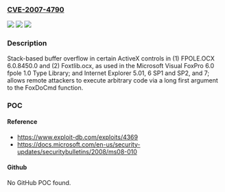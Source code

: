 ### [CVE-2007-4790](https://cve.mitre.org/cgi-bin/cvename.cgi?name=CVE-2007-4790)
![](https://img.shields.io/static/v1?label=Product&message=n%2Fa&color=blue)
![](https://img.shields.io/static/v1?label=Version&message=n%2Fa&color=blue)
![](https://img.shields.io/static/v1?label=Vulnerability&message=n%2Fa&color=brighgreen)

### Description

Stack-based buffer overflow in certain ActiveX controls in (1) FPOLE.OCX 6.0.8450.0 and (2) Foxtlib.ocx, as used in the Microsoft Visual FoxPro 6.0 fpole 1.0 Type Library; and Internet Explorer 5.01, 6 SP1 and SP2, and 7; allows remote attackers to execute arbitrary code via a long first argument to the FoxDoCmd function.

### POC

#### Reference
- https://www.exploit-db.com/exploits/4369
- https://docs.microsoft.com/en-us/security-updates/securitybulletins/2008/ms08-010

#### Github
No GitHub POC found.


